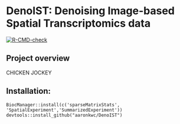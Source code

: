 # DenoIST: Denoising Image-based Spatial Transcriptomics data

<!-- badges: start -->
[![R-CMD-check](https://github.com/aaronkwc/DenoIST/actions/workflows/R-CMD-check.yaml/badge.svg)](https://github.com/aaronkwc/DenoIST/actions/workflows/R-CMD-check.yaml)
<!-- badges: end -->

## Project overview

CHICKEN JOCKEY

## Installation:

```
BiocManager::install(c('sparseMatrixStats', 'SpatialExperiment','SummarizedExperiment'))
devtools::install_github("aaronkwc/DenoIST")
```
